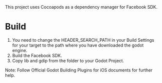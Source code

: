 This project uses Cocoapods as a dependency manager for Facebook SDK.
# Build

1. You need to change the HEADER_SEARCH_PATH in your Build Settings for your target to the path where you have downloaded the godot engine.
2. Build the Facebook SDK.
3. Copy lib and gdip from the folder to your Godot Project.

Note: Follow Official Godot Building Plugins for iOS documents for further help.
